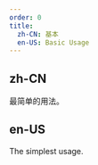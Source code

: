 ```yaml
---
order: 0
title:
  zh-CN: 基本
  en-US: Basic Usage
---
```


## zh-CN
最简单的用法。


## en-US
The simplest usage.

